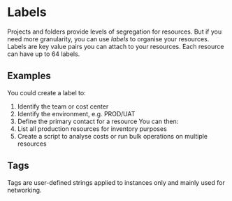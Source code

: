 # Labels
Projects and folders provide levels of segregation for resources.
But if you need more granularity, you can use _labels_ to organise your resources.
Labels are key value pairs you can attach to your resources.
Each resource can have up to 64 labels.

## Examples
You could create a label to:
1. Identify the team or cost center
1. Identify the environment, e.g. PROD/UAT
1. Define the primary contact for a resource
You can then:
1. List all production resources for inventory purposes
1. Create a script to analyse costs or run bulk operations on multiple resources

## Tags
Tags are user-defined strings applied to instances only and mainly used for networking.
